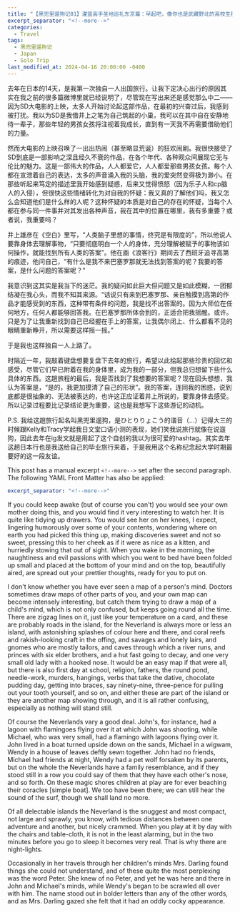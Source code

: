 ```yaml
---
title: "【黑兜里遛狗记01】灌篮高手圣地巡礼东京篇：早起吧，像你也是武藏野北的高校生那样"
excerpt_separator: "<!--more-->"
categories:
  - Travel
tags:
  - 黑兜里遛狗记
  - Japan
  - Solo Trip
last_modified_at: 2024-04-16 20:00:00 -0400
---
```


<link href="https://fonts.googleapis.com/css2?family=Noto+Serif+SC&display=swap" rel="stylesheet">

<style>
.page__content p {
  font-size: 0.55rem;
  line-height: 1.6;
  color: #444444;
  font-family: "Lora", "PingFang SC", "Microsoft YaHei", "Heiti SC", serif;
}

.page__content p:lang(zh),
.page__content p *:lang(zh) {
  font-family: "Noto Serif SC", "PingFang SC", "Microsoft YaHei", serif;
  font-size: 0.95rem;
}
</style>

去年在日本的14天，是我第一次独自一人出国旅行。让我下定决心出行的原因其实在我之前的很多篇微博里就已经说明了，尽管现在写出来还是感觉那么中二——因为SD大电影的上映，太多人开始讨论起这部作品，在最初的兴奋过后，我感到被打扰。我以为SD是我借井上之笔为自己筑起的小巢，我可以在其中自在安静地待一辈子，那些年轻的男孩女孩将注视着我成长，直到有一天我不再需要借助他们的力量。

然而大电影的上映召唤了一出出热闹（甚至略显荒诞）的狂欢闹剧。我很快接受了SD到底是一部影响之深且经久不衰的作品，在各个年代、各种观众间展现它无与伦比的魅力。这是一部伟大的作品，人人都爱它，人人都爱那些男孩女孩。每个人都在宣泄着自己的表达，太多的声音涌入我的头脑，我的爱突然变得极为渺小。在那些听起来笃定的描述里我开始感到疑惑，后来又觉得愤怒（因为乐子人和cp脑人的入侵），但很快这些情绪转化为对自我的怀疑：我又真的了解他们吗，我又怎么会知道他们是什么样的人呢？这种怀疑的本质是对自己的存在的怀疑，当每个人都在参与同一件事并对其发出各种声音，我在其中的位置在哪里，我有多重要？或者说，我重要吗？

井上雄彦在《空白》里写，“人类脑子里想的事情，终究是有限度的”，所以他说人要靠身体去理解事物，“只要彻底明白一个人的身体，充分理解被赋予的事物该如何操作，就能找到所有人类的答案”。他在画《浪客行》期间去了西班牙追寻高第的痕迹，他问自己，“有什么是我不来巴塞罗那就无法找到答案的呢？我要的答案，是什么问题的答案呢？”

我意识到这其实是我当下的迷茫。我的疑问如此巨大但问题又是如此模糊，一团郁结凝在我心头，而我不知其来源。“话说只有来到巴塞罗那、亲自触摸到高第的作品才能感受到的东西，这种带有条件的问题，我是找不出答案的。因为大师位在任何地方，任何人都能够回答我。在巴塞罗那所体会到的，正适合把我摇醒。或许。只是为了让我重新找到自己已经握在手上的答案，让我偶尔闭上、什么都看不见的眼睛重新睁开，所以需要这样摇一摇。”

于是我也这样独自一人上路了。

时隔近一年，我敲着键盘想要复盘下去年的旅行，希望以此拾起那些珍贵的回忆和感受，尽管它们早已附着在我的身体里，成为我的一部分，但我总归想留下些什么具体的东西。这趟旅程的最后，我是否找到了我想要的答案呢？现在回头想想，我认为答案是，“是的，我更加摸清了自己的形状”。我的答案，连同我的困惑，说到底都是很抽象的、无法被表达的，也许这正应证着井上所说的，要靠身体去感受。所以记录过程要比记录结论更为重要，这也是我想写下这些游记的动机。

P.S. 我给这趟旅行起名叫黑兜里遛狗，是ひとりりょこう的谐音（...）记得大三的时候跟Kelly和Tracy学起我日文堂口语小测的表现，她们笑我说旅行就像在说遛狗，因此去年在ig发文就是用起了这个自创的我以为很可爱的hashtag。其实去年这趟日本行也是我送给自己的毕业旅行来着，于是我用这个名称纪念起大学时期最要好的这一段友谊。

<!--more-->

This post has a manual excerpt `<!--more-->` set after the second paragraph. The following YAML Front Matter has also be applied:

```yaml
excerpt_separator: "<!--more-->"
```

If you could keep awake (but of course you can't) you would see your own mother doing this, and you would find it very interesting to watch her. It is quite like tidying up drawers. You would see her on her knees, I expect, lingering humorously over some of your contents, wondering where on earth you had picked this thing up, making discoveries sweet and not so sweet, pressing this to her cheek as if it were as nice as a kitten, and hurriedly stowing that out of sight. When you wake in the morning, the naughtiness and evil passions with which you went to bed have been folded up small and placed at the bottom of your mind and on the top, beautifully aired, are spread out your prettier thoughts, ready for you to put on.

I don't know whether you have ever seen a map of a person's mind. Doctors sometimes draw maps of other parts of you, and your own map can become intensely interesting, but catch them trying to draw a map of a child's mind, which is not only confused, but keeps going round all the time. There are zigzag lines on it, just like your temperature on a card, and these are probably roads in the island, for the Neverland is always more or less an island, with astonishing splashes of colour here and there, and coral reefs and rakish-looking craft in the offing, and savages and lonely lairs, and gnomes who are mostly tailors, and caves through which a river runs, and princes with six elder brothers, and a hut fast going to decay, and one very small old lady with a hooked nose. It would be an easy map if that were all, but there is also first day at school, religion, fathers, the round pond, needle-work, murders, hangings, verbs that take the dative, chocolate pudding day, getting into braces, say ninety-nine, three-pence for pulling out your tooth yourself, and so on, and either these are part of the island or they are another map showing through, and it is all rather confusing, especially as nothing will stand still.

Of course the Neverlands vary a good deal. John's, for instance, had a lagoon with flamingoes flying over it at which John was shooting, while Michael, who was very small, had a flamingo with lagoons flying over it. John lived in a boat turned upside down on the sands, Michael in a wigwam, Wendy in a house of leaves deftly sewn together. John had no friends, Michael had friends at night, Wendy had a pet wolf forsaken by its parents, but on the whole the Neverlands have a family resemblance, and if they stood still in a row you could say of them that they have each other's nose, and so forth. On these magic shores children at play are for ever beaching their coracles [simple boat]. We too have been there; we can still hear the sound of the surf, though we shall land no more.

Of all delectable islands the Neverland is the snuggest and most compact, not large and sprawly, you know, with tedious distances between one adventure and another, but nicely crammed. When you play at it by day with the chairs and table-cloth, it is not in the least alarming, but in the two minutes before you go to sleep it becomes very real. That is why there are night-lights.

Occasionally in her travels through her children's minds Mrs. Darling found things she could not understand, and of these quite the most perplexing was the word Peter. She knew of no Peter, and yet he was here and there in John and Michael's minds, while Wendy's began to be scrawled all over with him. The name stood out in bolder letters than any of the other words, and as Mrs. Darling gazed she felt that it had an oddly cocky appearance.
